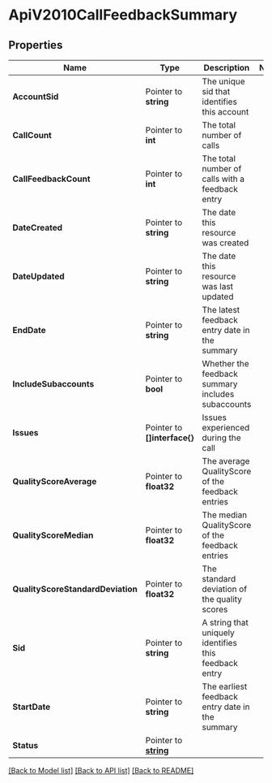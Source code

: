 # ApiV2010CallFeedbackSummary

## Properties

Name | Type | Description | Notes
------------ | ------------- | ------------- | -------------
**AccountSid** | Pointer to **string** | The unique sid that identifies this account |
**CallCount** | Pointer to **int** | The total number of calls |
**CallFeedbackCount** | Pointer to **int** | The total number of calls with a feedback entry |
**DateCreated** | Pointer to **string** | The date this resource was created |
**DateUpdated** | Pointer to **string** | The date this resource was last updated |
**EndDate** | Pointer to **string** | The latest feedback entry date in the summary |
**IncludeSubaccounts** | Pointer to **bool** | Whether the feedback summary includes subaccounts |
**Issues** | Pointer to **[]interface{}** | Issues experienced during the call |
**QualityScoreAverage** | Pointer to **float32** | The average QualityScore of the feedback entries |
**QualityScoreMedian** | Pointer to **float32** | The median QualityScore of the feedback entries |
**QualityScoreStandardDeviation** | Pointer to **float32** | The standard deviation of the quality scores |
**Sid** | Pointer to **string** | A string that uniquely identifies this feedback entry |
**StartDate** | Pointer to **string** | The earliest feedback entry date in the summary |
**Status** | Pointer to [**string**](CallFeedbackSummaryEnumStatus.md) |  |

[[Back to Model list]](../README.md#documentation-for-models) [[Back to API list]](../README.md#documentation-for-api-endpoints) [[Back to README]](../README.md)


